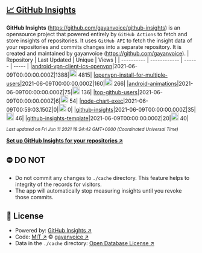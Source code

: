 ## [:chart_with_upwards_trend: GitHub Insights](https://github.com/gayanvoice/github-insights)
**GitHub Insights** (https://github.com/gayanvoice/github-insights) is an opensource project that powered entirely by  `GitHub Actions` to fetch and store insights of repositories.
It uses `GitHub API` to fetch the insight data of your repositories and commits changes into a separate repository. It is created and maintained by gayanvoice (https://github.com/gayanvoice).
| Repository | Last Updated | Unique | Views |
 | ---------- | ------------ | ------ | ----- |
|[android-vpn-client-ics-openvpn](https://github.com/gayanvoice/insights/tree/master/readme/207237845/week.md)|2021-06-09T00:00:00.000Z|1388|<img alt="Response time graph" src="https://github.com/gayanvoice/insights/raw/master/graph/207237845/small/week.png" height="20"> 4815|
|[openvpn-install-for-multiple-users](https://github.com/gayanvoice/insights/tree/master/readme/208378302/week.md)|2021-06-09T00:00:00.000Z|160|<img alt="Response time graph" src="https://github.com/gayanvoice/insights/raw/master/graph/208378302/small/week.png" height="20"> 266|
|[android-animations](https://github.com/gayanvoice/insights/tree/master/readme/209241190/week.md)|2021-06-09T00:00:00.000Z|75|<img alt="Response time graph" src="https://github.com/gayanvoice/insights/raw/master/graph/209241190/small/week.png" height="20"> 136|
|[top-github-users](https://github.com/gayanvoice/insights/tree/master/readme/373383893/week.md)|2021-06-09T00:00:00.000Z|6|<img alt="Response time graph" src="https://github.com/gayanvoice/insights/raw/master/graph/373383893/small/week.png" height="20"> 54|
|[node-chart-exec](https://github.com/gayanvoice/insights/tree/master/readme/370678191/week.md)|2021-06-09T00:59:03.150Z|0|<img alt="Response time graph" src="https://github.com/gayanvoice/insights/raw/master/graph/370678191/small/week.png" height="20"> 0|
|[github-insights](https://github.com/gayanvoice/insights/tree/master/readme/372371373/week.md)|2021-06-09T00:00:00.000Z|35|<img alt="Response time graph" src="https://github.com/gayanvoice/insights/raw/master/graph/372371373/small/week.png" height="20"> 46|
|[github-insights-template](https://github.com/gayanvoice/insights/tree/master/readme/372372861/week.md)|2021-06-09T00:00:00.000Z|20|<img alt="Response time graph" src="https://github.com/gayanvoice/insights/raw/master/graph/372372861/small/week.png" height="20"> 40|

<small><i>Last updated on Fri Jun 11 2021 18:24:42 GMT+0000 (Coordinated Universal Time)</i></small>

[**Set up GitHub Insights for your repositories ↗️**](https://github.com/gayanvoice/github-insights)
## ⛔ DO NOT
- Do not commit any changes to `./cache` directory. This feature helps to integrity of the records for visitors.
- The app will automatically stop measuring insights until you revoke those commits.
## 📄 License
- Powered by: [GitHub Insights ↗️](https://github.com/gayanvoice/github-insights)
- Code: [MIT ↗️](./LICENSE) © [gayanvoice ↗️](https://github.com/gayanvoice)
- Data in the `./cache` directory: [Open Database License ↗️](https://opendatacommons.org/licenses/odbl/1-0/)